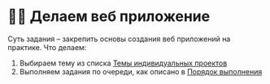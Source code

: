 # 👨‍💻 Делаем веб приложение

Суть задания – закрепить основы создания веб приложений на практике. Что делаем: 

1. Выбираем тему из списка [Темы индивидуальных проектов](temy-individualnykh-proektov.md) 
2. Выполняем задания по очереди, как описано в [Порядок выполнения](poryadok-vypolneniya.md)

